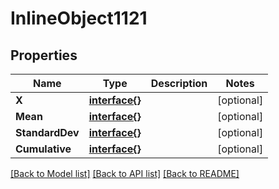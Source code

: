 # InlineObject1121

## Properties

Name | Type | Description | Notes
------------ | ------------- | ------------- | -------------
**X** | [**interface{}**](.md) |  | [optional] 
**Mean** | [**interface{}**](.md) |  | [optional] 
**StandardDev** | [**interface{}**](.md) |  | [optional] 
**Cumulative** | [**interface{}**](.md) |  | [optional] 

[[Back to Model list]](../README.md#documentation-for-models) [[Back to API list]](../README.md#documentation-for-api-endpoints) [[Back to README]](../README.md)


